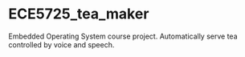 # ECE5725_tea_maker
Embedded Operating System course project. Automatically serve tea controlled by voice and speech. 
